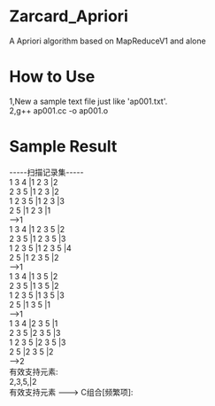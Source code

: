 Zarcard_Apriori
===============

A Apriori algorithm based on MapReduceV1 and alone  

How to Use
===============  
1,New a sample text file just like 'ap001.txt'.  
2,g++ ap001.cc -o ap001.o  

Sample Result  
===============  
-----扫描记录集-----                  
1 3 4 |1 2 3 |2                      
2 3 5 |1 2 3 |2                      
1 2 3 5 |1 2 3 |3                    
2 5 |1 2 3 |1                        
-->1                                 
1 3 4 |1 2 3 5 |2                    
2 3 5 |1 2 3 5 |3                    
1 2 3 5 |1 2 3 5 |4                  
2 5 |1 2 3 5 |2                      
-->1                                 
1 3 4 |1 3 5 |2                      
2 3 5 |1 3 5 |2                      
1 2 3 5 |1 3 5 |3                    
2 5 |1 3 5 |1                        
-->1                                 
1 3 4 |2 3 5 |1                      
2 3 5 |2 3 5 |3                      
1 2 3 5 |2 3 5 |3                    
2 5 |2 3 5 |2                        
-->2                                 
有效支持元素:                        
2,3,5,|2                             
有效支持元素 ---> C组合[频繁项]:     
